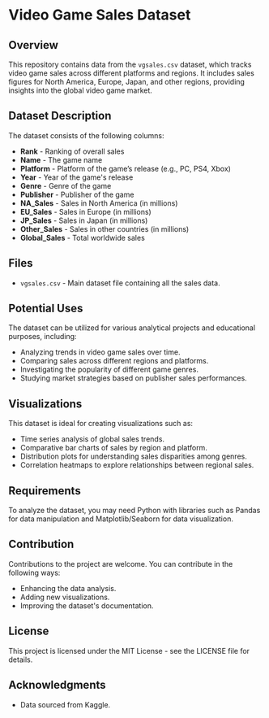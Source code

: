 
# Video Game Sales Dataset

## Overview
This repository contains data from the `vgsales.csv` dataset, which tracks video game sales across different platforms and regions. It includes sales figures for North America, Europe, Japan, and other regions, providing insights into the global video game market.

## Dataset Description
The dataset consists of the following columns:
- **Rank** - Ranking of overall sales
- **Name** - The game name
- **Platform** - Platform of the game’s release (e.g., PC, PS4, Xbox)
- **Year** - Year of the game's release
- **Genre** - Genre of the game
- **Publisher** - Publisher of the game
- **NA_Sales** - Sales in North America (in millions)
- **EU_Sales** - Sales in Europe (in millions)
- **JP_Sales** - Sales in Japan (in millions)
- **Other_Sales** - Sales in other countries (in millions)
- **Global_Sales** - Total worldwide sales

## Files
- `vgsales.csv` - Main dataset file containing all the sales data.

## Potential Uses
The dataset can be utilized for various analytical projects and educational purposes, including:
- Analyzing trends in video game sales over time.
- Comparing sales across different regions and platforms.
- Investigating the popularity of different game genres.
- Studying market strategies based on publisher sales performances.

## Visualizations
This dataset is ideal for creating visualizations such as:
- Time series analysis of global sales trends.
- Comparative bar charts of sales by region and platform.
- Distribution plots for understanding sales disparities among genres.
- Correlation heatmaps to explore relationships between regional sales.

## Requirements
To analyze the dataset, you may need Python with libraries such as Pandas for data manipulation and Matplotlib/Seaborn for data visualization.

## Contribution
Contributions to the project are welcome. You can contribute in the following ways:
- Enhancing the data analysis.
- Adding new visualizations.
- Improving the dataset's documentation.

## License
This project is licensed under the MIT License - see the LICENSE file for details.

## Acknowledgments
- Data sourced from Kaggle.

